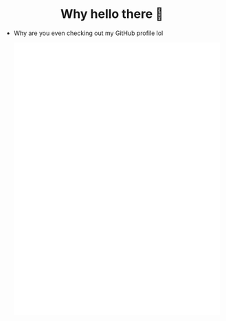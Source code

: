 
<h1 align="center"> Why hello there 👋</h1>

- Why are you even checking out my GitHub profile lol
                   
  <a href="https://monkeytype.com/profile/itzdatmc">
        <img src="https://raw.githubusercontent.com/itzdatmc/itzdatmc/monkeytype-readme/monkeytype-readme-pb.svg" alt="My Monkeytype profile" />
  </a>
                        
              
